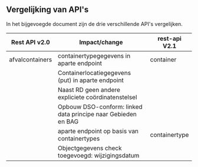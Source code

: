 ## Vergelijking van API's
In het bijgevoegde document zijn de drie verschillende API's vergelijken.

| Rest API v2.0  | Impact/change | rest-api V2.1 |
| --- | --- | --- |
| afvalcontainers | containertypegegevens in aparte endpoint | container |
|                 | Containerlocatiegegevens (put) in aparte endpoint |   |
|                 | Naast RD geen andere expliciete coördinatenstelsel|   |
|                 | Opbouw DSO-conform: linked data principe naar Gebieden en BAG |   |
|                 | aparte endpoint op basis van containertypes |  containertype |
|                 | Objectgegevens check  toegevoegd: wijzigingsdatum|  |
